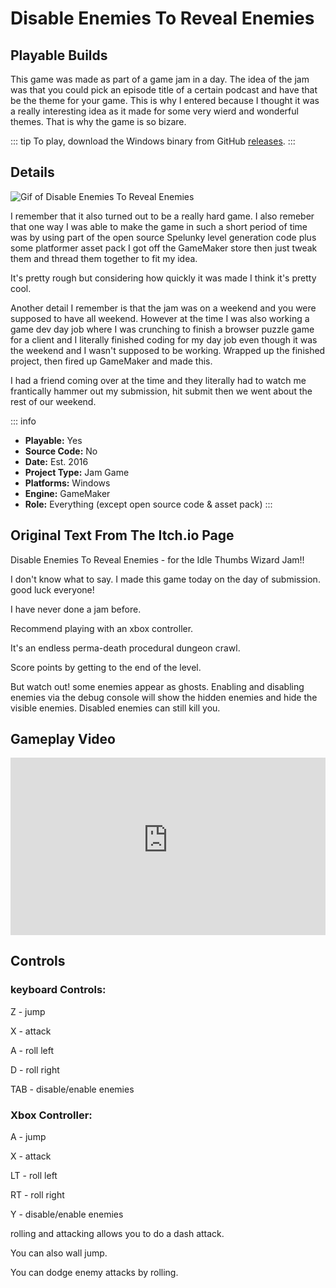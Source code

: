 # Disable Enemies To Reveal Enemies

## Playable Builds

This game was made as part of a game jam in a day. The idea of the jam was that you could pick an episode title of a certain podcast and have that be the theme for your game. This is why I entered because I thought it was a really interesting idea as it made for some very wierd and wonderful themes. That is why the game is so bizare. 

::: tip
To play, download the Windows binary from GitHub [releases](https://github.com/OwlfaceGames/owlface_archive/releases).
:::

## Details

![Gif of Disable Enemies To Reveal Enemies](images/disable.gif)

I remember that it also turned out to be a really hard game. I also remeber that one way I was able to make the game in such a short period of time was by using part of the open source Spelunky level generation code plus some platformer asset pack I got off the GameMaker store then just tweak them and thread them together to fit my idea.

It's pretty rough but considering how quickly it was made I think it's pretty cool.

Another detail I remember is that the jam was on a weekend and you were supposed to have all weekend. However at the time I was also working a game dev day job where I was crunching to finish a browser puzzle game for a client and I literally finished coding for my day job even though it was the weekend and I wasn't supposed to be working. Wrapped up the finished project, then fired up GameMaker and made this.

I had a friend coming over at the time and they literally had to watch me frantically hammer out my submission, hit submit then we went about the rest of our weekend.

::: info
- **Playable:** Yes 
- **Source Code:** No
- **Date:** Est. 2016
- **Project Type:** Jam Game
- **Platforms:** Windows
- **Engine:**  GameMaker
- **Role:** Everything (except open source code & asset pack)
:::

## Original Text From The Itch.io Page 

Disable Enemies To Reveal Enemies - for the Idle Thumbs Wizard Jam!!

I don't know what to say. I made this game today on the day of submission. good luck everyone!

I have never done a jam before.

Recommend playing with an xbox controller.

It's an endless perma-death procedural dungeon crawl.

Score points by getting to the end of the level.

But watch out! some enemies appear as ghosts. Enabling and disabling enemies via the debug console will show the hidden enemies and hide the visible enemies. Disabled enemies can still kill you.

## Gameplay Video

<div style="position: relative; padding-bottom: 56.25%; height: 0; overflow: hidden; margin: 1rem 0;">
  <iframe 
    style="position: absolute; top: 0; left: 0; width: 100%; height: 100%; border: none;"
    src="https://www.youtube-nocookie.com/embed/RB8OrpXzUDU "
    allowfullscreen>
  </iframe>
</div>


## Controls

### keyboard Controls:

Z - jump

X - attack

A - roll left

D - roll right

TAB - disable/enable enemies


### Xbox Controller:

A - jump

X - attack

LT - roll left

RT - roll right

Y - disable/enable enemies


rolling and attacking allows you to do a dash attack.

You can also wall jump.

You can dodge enemy attacks by rolling.
